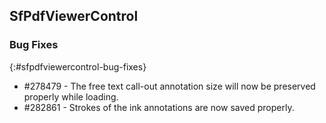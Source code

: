 ## SfPdfViewerControl

### Bug Fixes
{:#sfpdfviewercontrol-bug-fixes}
* \#278479 - The free text call-out annotation size will now be preserved properly while loading.
* \#282861 - Strokes of the ink annotations are now saved properly.